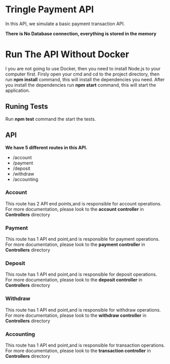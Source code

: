 # Tringle Payment API 
In this API, we simulate a basic payment transaction API.<br/>

**There is No Database connection, everything is stored in the memory**

# Run The API Without Docker
I you are not going to use Docker, then you need to install Node.js to your computer first.
Firsly open your cmd and cd to the project directory, then run **npm install** command, this will install the dependencies you need.
After you install the dependencies run **npm start** command, this will start the application.

## Runing Tests
Run **npm test** command the start the tests.

## API
**We have 5 different routes in this API.**<br/>
- /account
- /payment
- /deposit
- /withdraw
- /accounting

### Account
This route has 2 API end points,and is responsible for account operations.<br/>
For more documentation, please look to the **account controller** in **Controllers** directory

### Payment
This route has 1 API end point,and is responsible for payment operations.<br/>
For more documentation, please look to the **payment controller** in **Controllers** directory

### Deposit
This route has 1 API end point,and is responsible for deposit operations.<br/>
For more documentation, please look to the **deposit controller** in **Controllers** directory

### Withdraw
This route has 1 API end point,and is responsible for withdraw operations.<br/>
For more documentation, please look to the **withdraw controller** in **Controllers** directory

### Accounting
This route has 1 API end point,and is responsible for transaction operations.<br/>
For more documentation, please look to the **transaction controller** in **Controllers** directory
